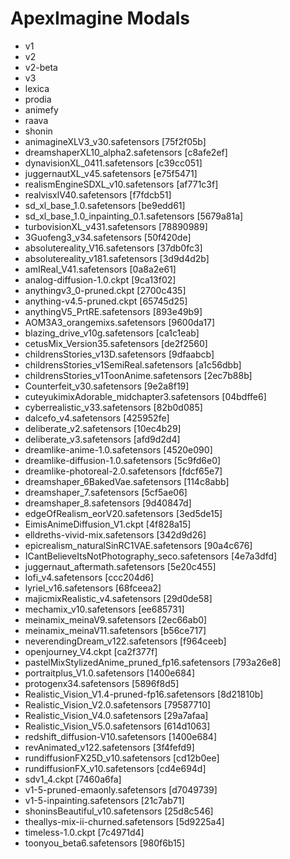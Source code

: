 # ApexImagine Modals

- v1
- v2
- v2-beta
- v3
- lexica
- prodia
- animefy
- raava
- shonin
- animagineXLV3_v30.safetensors [75f2f05b]
- dreamshaperXL10_alpha2.safetensors [c8afe2ef]
- dynavisionXL_0411.safetensors [c39cc051]
- juggernautXL_v45.safetensors [e75f5471]
- realismEngineSDXL_v10.safetensors [af771c3f]
- realvisxlV40.safetensors [f7fdcb51]
- sd_xl_base_1.0.safetensors [be9edd61]
- sd_xl_base_1.0_inpainting_0.1.safetensors [5679a81a]
- turbovisionXL_v431.safetensors [78890989]
- 3Guofeng3_v34.safetensors [50f420de]
- absolutereality_V16.safetensors [37db0fc3]
- absolutereality_v181.safetensors [3d9d4d2b]
- amIReal_V41.safetensors [0a8a2e61]
- analog-diffusion-1.0.ckpt [9ca13f02]
- anythingv3_0-pruned.ckpt [2700c435]
- anything-v4.5-pruned.ckpt [65745d25]
- anythingV5_PrtRE.safetensors [893e49b9]
- AOM3A3_orangemixs.safetensors [9600da17]
- blazing_drive_v10g.safetensors [ca1c1eab]
- cetusMix_Version35.safetensors [de2f2560]
- childrensStories_v13D.safetensors [9dfaabcb]
- childrensStories_v1SemiReal.safetensors [a1c56dbb]
- childrensStories_v1ToonAnime.safetensors [2ec7b88b]
- Counterfeit_v30.safetensors [9e2a8f19]
- cuteyukimixAdorable_midchapter3.safetensors [04bdffe6]
- cyberrealistic_v33.safetensors [82b0d085]
- dalcefo_v4.safetensors [425952fe]
- deliberate_v2.safetensors [10ec4b29]
- deliberate_v3.safetensors [afd9d2d4]
- dreamlike-anime-1.0.safetensors [4520e090]
- dreamlike-diffusion-1.0.safetensors [5c9fd6e0]
- dreamlike-photoreal-2.0.safetensors [fdcf65e7]
- dreamshaper_6BakedVae.safetensors [114c8abb]
- dreamshaper_7.safetensors [5cf5ae06]
- dreamshaper_8.safetensors [9d40847d]
- edgeOfRealism_eorV20.safetensors [3ed5de15]
- EimisAnimeDiffusion_V1.ckpt [4f828a15]
- elldreths-vivid-mix.safetensors [342d9d26]
- epicrealism_naturalSinRC1VAE.safetensors [90a4c676]
- ICantBelieveItsNotPhotography_seco.safetensors [4e7a3dfd]
- juggernaut_aftermath.safetensors [5e20c455]
- lofi_v4.safetensors [ccc204d6]
- lyriel_v16.safetensors [68fceea2]
- majicmixRealistic_v4.safetensors [29d0de58]
- mechamix_v10.safetensors [ee685731]
- meinamix_meinaV9.safetensors [2ec66ab0]
- meinamix_meinaV11.safetensors [b56ce717]
- neverendingDream_v122.safetensors [f964ceeb]
- openjourney_V4.ckpt [ca2f377f]
- pastelMixStylizedAnime_pruned_fp16.safetensors [793a26e8]
- portraitplus_V1.0.safetensors [1400e684]
- protogenx34.safetensors [5896f8d5]
- Realistic_Vision_V1.4-pruned-fp16.safetensors [8d21810b]
- Realistic_Vision_V2.0.safetensors [79587710]
- Realistic_Vision_V4.0.safetensors [29a7afaa]
- Realistic_Vision_V5.0.safetensors [614d1063]
- redshift_diffusion-V10.safetensors [1400e684]
- revAnimated_v122.safetensors [3f4fefd9]
- rundiffusionFX25D_v10.safetensors [cd12b0ee]
- rundiffusionFX_v10.safetensors [cd4e694d]
- sdv1_4.ckpt [7460a6fa]
- v1-5-pruned-emaonly.safetensors [d7049739]
- v1-5-inpainting.safetensors [21c7ab71]
- shoninsBeautiful_v10.safetensors [25d8c546]
- theallys-mix-ii-churned.safetensors [5d9225a4]
- timeless-1.0.ckpt [7c4971d4]
- toonyou_beta6.safetensors [980f6b15]